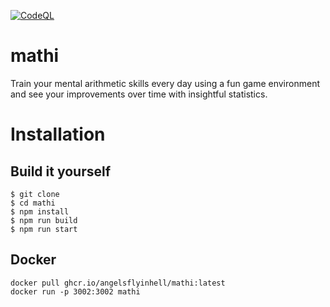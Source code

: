 [![CodeQL](https://github.com/angelsflyinhell/mathi/actions/workflows/codeql.yml/badge.svg)](https://github.com/angelsflyinhell/mathi/actions/workflows/codeql.yml)

# mathi
Train your mental arithmetic skills every day using a fun game environment and see your improvements over time with insightful statistics.

# Installation
## Build it yourself
```console
$ git clone
$ cd mathi
$ npm install
$ npm run build
$ npm run start
```

## Docker
```console
docker pull ghcr.io/angelsflyinhell/mathi:latest
docker run -p 3002:3002 mathi
```
